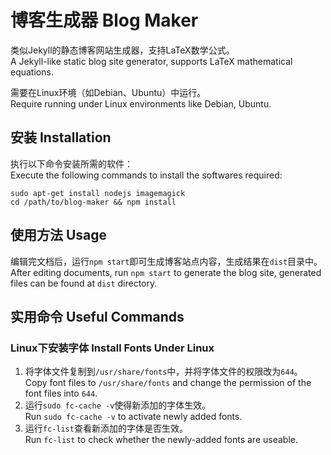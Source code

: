 博客生成器 Blog Maker
=====================

类似Jekyll的静态博客网站生成器，支持LaTeX数学公式。  
A Jekyll-like static blog site generator, supports LaTeX mathematical equations.

需要在Linux环境（如Debian、Ubuntu）中运行。  
Require running under Linux environments like Debian, Ubuntu.

安装 Installation
-----------------

执行以下命令安装所需的软件：  
Execute the following commands to install the softwares required:

	sudo apt-get install nodejs imagemagick
	cd /path/to/blog-maker && npm install

使用方法 Usage
--------------

编辑完文档后，运行`npm start`即可生成博客站点内容，生成结果在`dist`目录中。  
After editing documents, run `npm start` to generate the blog site, generated files can be found at `dist` directory.

实用命令 Useful Commands
------------------------

### Linux下安装字体 Install Fonts Under Linux

1. 将字体文件复制到`/usr/share/fonts`中，并将字体文件的权限改为`644`。  
Copy font files to `/usr/share/fonts` and change the permission of the font files into `644`.
2. 运行`sudo fc-cache -v`使得新添加的字体生效。  
Run `sudo fc-cache -v` to activate newly added fonts.
3. 运行`fc-list`查看新添加的字体是否生效。  
Run `fc-list` to check whether the newly-added fonts are useable.

